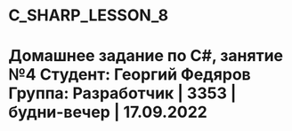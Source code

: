 # C_SHARP_LESSON_8
# Домашнее задание по C#, занятие №4 Студент: Георгий Федяров Группа: Разработчик | 3353 | будни-вечер | 17.09.2022
